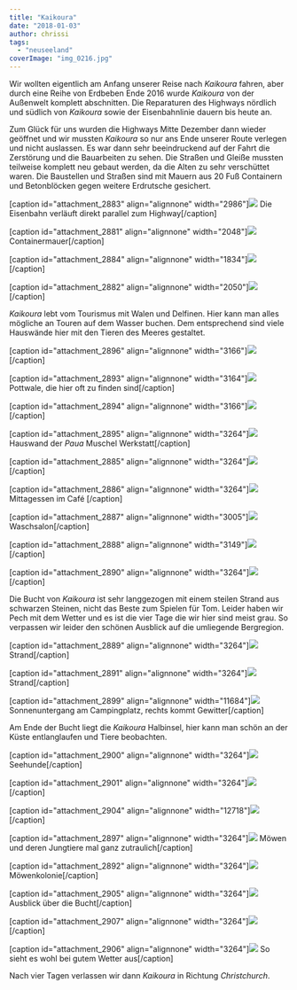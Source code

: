 ```yaml
---
title: "Kaikoura"
date: "2018-01-03"
author: chrissi
tags: 
  - "neuseeland"
coverImage: "img_0216.jpg"
---
```


Wir wollten eigentlich am Anfang unserer Reise nach _Kaikoura_ fahren, aber durch eine Reihe von Erdbeben Ende 2016 wurde _Kaikoura_ von der Außenwelt komplett abschnitten. Die Reparaturen des Highways nördlich und südlich von _Kaikoura_ sowie der Eisenbahnlinie dauern bis heute an.

Zum Glück für uns wurden die Highways Mitte Dezember dann wieder geöffnet und wir mussten _Kaikoura_ so nur ans Ende unserer Route verlegen und nicht auslassen. Es war dann sehr beeindruckend auf der Fahrt die Zerstörung und die Bauarbeiten zu sehen. Die Straßen und Gleiße mussten teilweise komplett neu gebaut werden, da die Alten zu sehr verschüttet waren. Die Baustellen und Straßen sind mit Mauern aus 20 Fuß Containern und Betonblöcken gegen weitere Erdrutsche gesichert.

\[caption id="attachment\_2883" align="alignnone" width="2986"\]![](images/img_0197.jpg) Die Eisenbahn verläuft direkt parallel zum Highway\[/caption\]

\[caption id="attachment\_2881" align="alignnone" width="2048"\]![](images/img_0194.jpg) Containermauer\[/caption\]

\[caption id="attachment\_2884" align="alignnone" width="1834"\]![](images/img_0196.jpg)\[/caption\]

\[caption id="attachment\_2882" align="alignnone" width="2050"\]![](images/img_0192.jpg)\[/caption\]

_Kaikoura_ lebt vom Tourismus mit Walen und Delfinen. Hier kann man alles mögliche an Touren auf dem Wasser buchen. Dem entsprechend sind viele Hauswände hier mit den Tieren des Meeres gestaltet.

\[caption id="attachment\_2896" align="alignnone" width="3166"\]![](images/img_0231.jpg)\[/caption\]

\[caption id="attachment\_2893" align="alignnone" width="3164"\]![](images/img_0216.jpg) Pottwale, die hier oft zu finden sind\[/caption\]

\[caption id="attachment\_2894" align="alignnone" width="3166"\]![](images/img_0215.jpg)\[/caption\]

\[caption id="attachment\_2895" align="alignnone" width="3264"\]![](images/img_0214.jpg) Hauswand der _Paua_ Muschel Werkstatt\[/caption\]

\[caption id="attachment\_2885" align="alignnone" width="3264"\]![](images/img_0211.jpg)\[/caption\]

\[caption id="attachment\_2886" align="alignnone" width="3264"\]![](images/img_0208.jpg)Mittagessen im Café \[/caption\]

\[caption id="attachment\_2887" align="alignnone" width="3005"\]![](images/img_0222.jpg) Waschsalon\[/caption\]

\[caption id="attachment\_2888" align="alignnone" width="3149"\]![](images/img_0240.jpg)\[/caption\]

\[caption id="attachment\_2890" align="alignnone" width="3264"\]![](images/img_0220.jpg)\[/caption\]

Die Bucht von _Kaikoura_ ist sehr langgezogen mit einem steilen Strand aus schwarzen Steinen, nicht das Beste zum Spielen für Tom. Leider haben wir Pech mit dem Wetter und es ist die vier Tage die wir hier sind meist grau. So verpassen wir leider den schönen Ausblick auf die umliegende Bergregion.

\[caption id="attachment\_2889" align="alignnone" width="3264"\]![](images/img_0236.jpg) Strand\[/caption\]

\[caption id="attachment\_2891" align="alignnone" width="3264"\]![](images/img_0217.jpg) Strand\[/caption\]

\[caption id="attachment\_2899" align="alignnone" width="11684"\]![](images/img_0309.jpg) Sonnenuntergang am Campingplatz, rechts kommt Gewitter\[/caption\]

Am Ende der Bucht liegt die _Kaikoura_ Halbinsel, hier kann man schön an der Küste entlanglaufen und Tiere beobachten.

\[caption id="attachment\_2900" align="alignnone" width="3264"\]![](images/img_0290.jpg) Seehunde\[/caption\]

\[caption id="attachment\_2901" align="alignnone" width="3264"\]![](images/img_0271.jpg)\[/caption\]

\[caption id="attachment\_2904" align="alignnone" width="12718"\]![](images/img_0256-1.jpg)\[/caption\]

\[caption id="attachment\_2897" align="alignnone" width="3264"\]![](images/img_0248.jpg) Möwen und deren Jungtiere mal ganz zutraulich\[/caption\]

\[caption id="attachment\_2892" align="alignnone" width="3264"\]![](images/img_0252.jpg) Möwenkolonie\[/caption\]

\[caption id="attachment\_2905" align="alignnone" width="3264"\]![](images/img_0312.jpg) Ausblick über die Bucht\[/caption\]

\[caption id="attachment\_2907" align="alignnone" width="3264"\]![](images/img_0318.jpg)\[/caption\]

\[caption id="attachment\_2906" align="alignnone" width="3264"\]![](images/img_0316.jpg) So sieht es wohl bei gutem Wetter aus\[/caption\]

Nach vier Tagen verlassen wir dann _Kaikoura_ in Richtung _Christchurch_.
